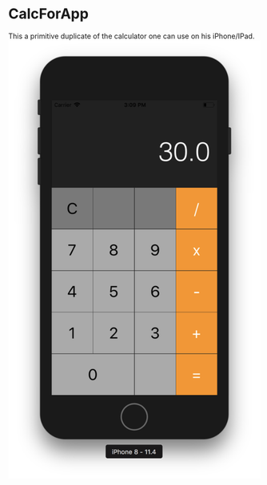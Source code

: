 # CalcForApp
This a primitive duplicate of the calculator one can use on his iPhone/IPad.
![Image alt](https://github.com/ma-ruba/CalcForApp/raw/master/myCalculator.png)
